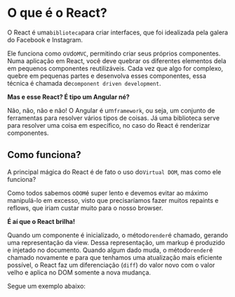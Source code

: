 # O que é o React?

O React é uma`biblioteca`para criar interfaces, que foi idealizada pela galera do Facebook e Instagram.

Ele funciona como o`V`do`MVC`, permitindo criar seus próprios componentes. Numa aplicação em React, você deve quebrar os diferentes elementos dela em pequenos componentes reutilizáveis. Cada vez que algo for complexo, quebre em pequenas partes e desenvolva esses componentes, essa técnica é chamada de`component driven development`.

**Mas e esse React? É tipo um Angular né?**

Não, não, não e não! O Angular é um`framework`, ou seja, um conjunto de ferramentas para resolver vários tipos de coisas. Já uma biblioteca serve para resolver uma coisa em específico, no caso do React é renderizar componentes.

##  Como funciona?

A principal mágica do React é de fato o uso do`Virtual DOM`, mas como ele funciona?

Como todos sabemos o`DOM`é super lento e devemos evitar ao máximo manipulá-lo em excesso, visto que precisaríamos fazer muitos repaints e reflows, que iriam custar muito para o nosso browser.

**É aí que o React brilha!**

Quando um componente é inicializado, o método`render`é chamado, gerando uma representação da view. Dessa representação, um markup é produzido e injetado no documento. Quando algum dado muda, o método`render`é chamado novamente e para que tenhamos uma atualização mais eficiente possível, o React faz um diferenciação \(`diff`\) do valor novo com o valor velho e aplica no DOM somente a nova mudança.

Segue um exemplo abaixo:

  


